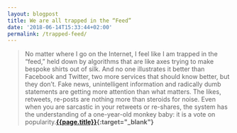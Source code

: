 ```yaml
---
layout: blogpost
title: We are all trapped in the “Feed”
date: '2018-06-14T15:33:44+02:00'
permalink: /trapped-feed/
---
```

>No matter where I go on the Internet, I feel like I am trapped in the “feed,” held down by algorithms that are like axes trying to make bespoke shirts out of silk. And no one illustrates it better than Facebook and Twitter, two more services that should know better, but they don’t. Fake news, unintelligent information and radically dumb statements are getting more attention than what matters. The likes, retweets, re-posts are nothing more than steroids for noise. Even when you are sarcastic in your retweets or re-shares, the system has the understanding of a one-year-old monkey baby: it is a vote on popularity.**[{{page.title}}](https://om.co/2018/05/26/we-are-all-trapped-in-the-feed/){:target="_blank"}**
